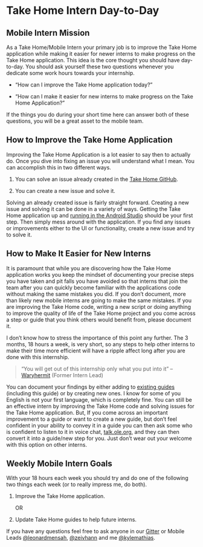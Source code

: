 # Take Home Intern Day-to-Day

## Mobile Intern Mission

As a Take Home/Mobile Intern your primary job is to improve the Take Home application while making it easier for newer interns to make progress on the Take Home application. This idea is the core thought you should have day-to-day. You should ask yourself these two questions whenever you dedicate some work hours towards your internship.

* “How can I improve the Take Home application today?”

* “How can I make it easier for new interns to make progress on the Take Home Application?”

If the things you do during your short time here can answer both of these questions, you will be a great asset to the mobile team.

## How to Improve the Take Home Application

Improving the Take Home Application is a lot easier to say then to actually do. Once you dive into fixing an issue you will understand what I mean. You can accomplish this in two different ways.

1.	You can solve an issue already created in the [Take Home GitHub](https://github.com/open-learning-exchange/take-home/issues).

2.	You can create a new issue and solve it.

Solving an already created issue is fairly straight forward. Creating a new issue and solving it can be done in a variety of ways. Getting the Take Home application up and [running in the Android Studio](takeHomeAndroidStudioSetup.md) should be your first step. Then simply mess around with the application. If you find any issues or improvements either to the UI or functionality, create a new issue and try to solve it.

## How to Make It Easier for New Interns

It is paramount that while you are discovering how the Take Home application works you keep the mindset of documenting your precise steps you have taken and pit falls you have avoided so that interns that join the team after you can quickly become familiar with the applications code without making the same mistakes you did. If you don’t document, more than likely new mobile interns are going to make the same mistakes. If you are improving the Take Home code, writing a new script or doing anything to improve the quality of life of the Take Home project and you come across a step or guide that you think others would benefit from, please document it. 

I don’t know how to stress the importance of this point any further. The 3 months, 18 hours a week, is very short, so any steps to help other interns to make their time more efficient will have a ripple affect long after you are done with this internship.

> “You will get out of this internship only what you put into it” – [Waryhermit](profiles/waryhermit.md) (Former Intern Lead)

You can document your findings by either adding to [existing guides](takehome.md) (including this guide) or by creating new ones.
I know for some of you English is not your first language, which is completely fine. You can still be an effective intern by improving the Take Home code and solving issues for the Take Home application. But, If you come across an important improvement to a guide or want to create a new guide, but don’t feel confident in your ability to convey it in a guide you can then ask some who is confident to listen to it in voice chat, [talk.ole.org](talk.ole.org), and they can then convert it into a guide/new step for you. Just don’t wear out your welcome with this option on other interns.

## Weekly Mobile Intern Goals

With your 18 hours each week you should try and do one of the following two things each week (or to really impress me, do both).

1.	Improve the Take Home application.

    OR

2.	Update Take Home guides to help future interns.

If you have any questions feel free to ask anyone in our [Gitter](https://gitter.im/open-learning-exchange/mobile) or Mobile Leads [@leonardmensah]( https://github.com/leonardmensah), [@zeivhann](https://github.com/zeivhann) and me [@kylemathias]( https://github.com/kylemathias).
